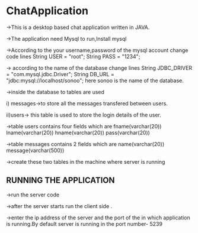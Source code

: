 # ChatApplication
->This is a desktop based chat application written in JAVA.

->The application need Mysql to run,Install mysql

->According to the your username,password of the mysql account change code lines
 String USER = "root";
  String PASS = "1234";

-> according to the name of the database change lines
  String JDBC_DRIVER = "com.mysql.jdbc.Driver";
String DB_URL = "jdbc:mysql://localhost/sonoo";
  here sonoo is the name of the database.

->inside the database to tables are used 

   i) messages->to store all the messages transfered between users.

   ii)users-> this table is used to store the login details of the user.

->table users contains four fields which are fname(varchar(20)) lname(varchar(20)) hname(varchar(20)) pass(varchar(20))

->table messages contains 2 fields which are name(varchar(20)) message(varchar(500))

->create these two tables in the machine where server is running


RUNNING THE APPLICATION
-------------------------
->run the server code

->after the server starts run the client side .

->enter the ip address of the server and the port of the in which application is running.By default server is running in the port number-   5239
